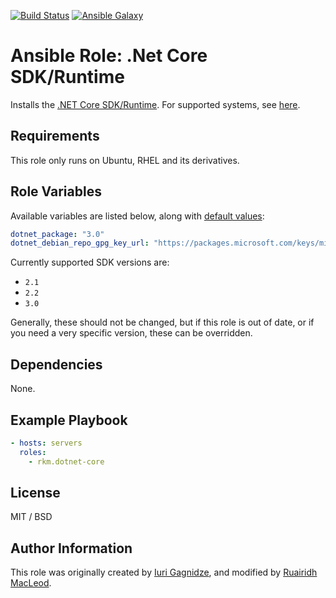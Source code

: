 
[![Build Status](https://travis-ci.org/rkm/ansible-role-dotnet-core.svg?branch=master)](https://travis-ci.org/rkm/ansible-role-dotnet-core)
[![Ansible Galaxy](https://img.shields.io/ansible/role/45475.svg)](https://galaxy.ansible.com/rkm/dotnet-core)


# Ansible Role: .Net Core SDK/Runtime

Installs the [.NET Core SDK/Runtime](https://www.microsoft.com/net). For supported systems, see [here](meta/main.yml).

## Requirements

This role only runs on Ubuntu, RHEL and its derivatives.

## Role Variables

Available variables are listed below, along with [default values](defaults/main.yml):

```yaml
dotnet_package: "3.0"
dotnet_debian_repo_gpg_key_url: "https://packages.microsoft.com/keys/microsoft.asc"
```

Currently supported SDK versions are:

- `2.1`
- `2.2`
- `3.0`

Generally, these should not be changed, but if this role is out of date, or if you need a very specific version, these can be overridden.

## Dependencies

None.

## Example Playbook

```yaml
- hosts: servers
  roles:
    - rkm.dotnet-core
```

## License

MIT / BSD

## Author Information

This role was originally created by [Iuri Gagnidze](https://www.github.com/ocha), and modified by [Ruairidh MacLeod](https://www.github.com/rkm).
